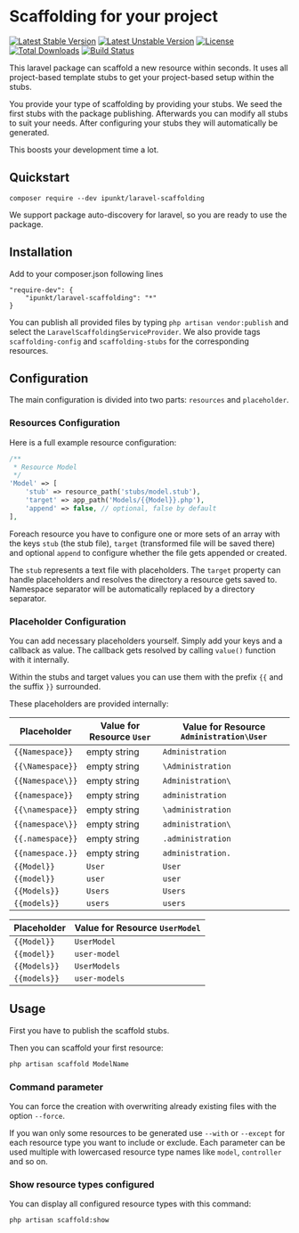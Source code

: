 # Scaffolding for your project

[![Latest Stable Version](https://poser.pugx.org/ipunkt/laravel-scaffolding/v/stable.svg)](https://packagist.org/packages/ipunkt/laravel-scaffolding) [![Latest Unstable Version](https://poser.pugx.org/ipunkt/laravel-scaffolding/v/unstable.svg)](https://packagist.org/packages/ipunkt/laravel-scaffolding) [![License](https://poser.pugx.org/ipunkt/laravel-scaffolding/license.svg)](https://packagist.org/packages/ipunkt/laravel-scaffolding) [![Total Downloads](https://poser.pugx.org/ipunkt/laravel-scaffolding/downloads.svg)](https://packagist.org/packages/ipunkt/laravel-scaffolding) [![Build Status](https://travis-ci.org/ipunkt/laravel-scaffolding.svg?branch=master)](https://travis-ci.org/ipunkt/laravel-scaffolding)

This laravel package can scaffold a new resource within seconds. It uses all project-based template stubs to get your project-based setup within the stubs.

You provide your type of scaffolding by providing your stubs. We seed the first stubs with the package publishing. Afterwards you can modify all stubs to suit your needs. After configuring your stubs they will automatically be generated.

This boosts your development time a lot.

## Quickstart

```
composer require --dev ipunkt/laravel-scaffolding
```

We support package auto-discovery for laravel, so you are ready to use the package.


## Installation

Add to your composer.json following lines

	"require-dev": {
		"ipunkt/laravel-scaffolding": "*"
	}

You can publish all provided files by typing `php artisan vendor:publish` and select the `LaravelScaffoldingServiceProvider`. We also provide tags `scaffolding-config` and `scaffolding-stubs` for the corresponding resources.

## Configuration

The main configuration is divided into two parts: `resources` and `placeholder`.

### Resources Configuration

Here is a full example resource configuration:
```php
/**
 * Resource Model
 */
'Model' => [
	'stub' => resource_path('stubs/model.stub'),
	'target' => app_path('Models/{{Model}}.php'),
	'append' => false, // optional, false by default
],
```

Foreach resource you have to configure one or more sets of an array with the keys `stub` (the stub file), `target` (transformed file will be saved there) and optional `append` to configure whether the file gets appended or created.

The `stub` represents a text file with placeholders. The `target` property can handle placeholders and resolves the directory a resource gets saved to. Namespace separator will be automatically replaced by a directory separator.

### Placeholder Configuration

You can add necessary placeholders yourself. Simply add your keys and a callback as value. The callback gets resolved by calling `value()` function with it internally.

Within the stubs and target values you can use them with the prefix `{{` and the suffix `}}` surrounded.

These placeholders are provided internally:

| Placeholder | Value for Resource `User` | Value for Resource `Administration\User` |
| --- | --- | --- |
| `{{Namespace}}` | empty string | `Administration` |
| `{{\Namespace}}` | empty string | `\Administration` |
| `{{Namespace\}}` | empty string | `Administration\` |
| `{{namespace}}` | empty string | `administration` |
| `{{\namespace}}` | empty string | `\administration` |
| `{{namespace\}}` | empty string | `administration\` |
| `{{.namespace}}` | empty string | `.administration` |
| `{{namespace.}}` | empty string | `administration.` |
| `{{Model}}` | `User` | `User` |
| `{{model}}` | `user` | `user` |
| `{{Models}}` | `Users` | `Users` |
| `{{models}}` | `users` | `users` |

| Placeholder | Value for Resource `UserModel` |
| --- | --- |
| `{{Model}}` | `UserModel` |
| `{{model}}` | `user-model` |
| `{{Models}}` | `UserModels` |
| `{{models}}` | `user-models` |

## Usage

First you have to publish the scaffold stubs.

Then you can scaffold your first resource:
```bash
php artisan scaffold ModelName
```

### Command parameter

You can force the creation with overwriting already existing files with the option `--force`.

If you wan only some resources to be generated use `--with` or `--except` for each resource type you want to include or exclude. Each parameter can be used multiple with lowercased resource type names like `model`, `controller` and so on.

### Show resource types configured

You can display all configured resource types with this command:
```bash
php artisan scaffold:show
```
